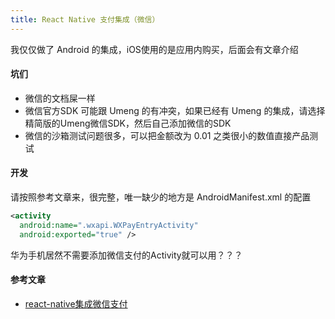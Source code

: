 ```yaml
---
title: React Native 支付集成（微信）
---
```


我仅仅做了 Android 的集成，iOS使用的是应用内购买，后面会有文章介绍

<!-- more -->

#### 坑们

- 微信的文档屎一样
- 微信官方SDK 可能跟 Umeng 的有冲突，如果已经有 Umeng 的集成，请选择精简版的Umeng微信SDK，然后自己添加微信的SDK
- 微信的沙箱测试问题很多，可以把金额改为 0.01 之类很小的数值直接产品测试

#### 开发

请按照参考文章来，很完整，唯一缺少的地方是 AndroidManifest.xml 的配置

```xml
<activity
  android:name=".wxapi.WXPayEntryActivity"
  android:exported="true" />
```

华为手机居然不需要添加微信支付的Activity就可以用？？？

#### 参考文章

- [react-native集成微信支付](https://www.jianshu.com/p/a414cad81c9a)